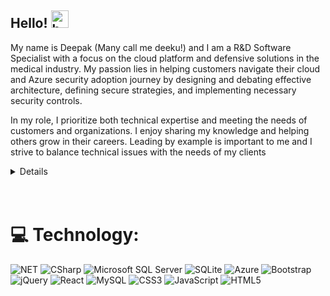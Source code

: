 ## Hello!  <img src="https://user-images.githubusercontent.com/1303154/88677602-1635ba80-d120-11ea-84d8-d263ba5fc3c0.gif" width="28px" height="28px" alt="hello">

My name is Deepak (Many call me deeku!) and I am a R&D Software Specialist with a focus on the cloud platform and defensive solutions in the medical industry. My passion lies in helping customers navigate their cloud and Azure security adoption journey by designing and debating effective architecture, defining secure strategies, and implementing necessary security controls. 

In my role, I prioritize both technical expertise and meeting the needs of customers and organizations. I enjoy sharing my knowledge and helping others grow in their careers. Leading by example is important to me and I strive to balance technical issues with the needs of my clients

<details>
MCSA: Cloud Platform Certified - Microsoft® Certified Professional - Azure Cloud Consultant, have 16+ years of experience building enterprise systems both in the cloud and on-premises. Passion for technology and sharing what I learn with others and enable them to become more productive. 
</details>
<br>
<br>





# 💻 Technology:
 ![NET](https://img.shields.io/badge/NET-512BD4?logo=.net&logoColor=white&style=for-the-badge) 
 ![CSharp](https://img.shields.io/badge/CSharp-239120?logo=csharp&logoColor=white&style=for-the-badge) 
  ![Microsoft SQL Server](https://img.shields.io/badge/Microsoft%20SQL%20Server-CC2927?logo=MICROSOFTSQLSERVER&logoColor=white&style=for-the-badge)
  ![SQLite](https://img.shields.io/badge/SQLite-003B57?logo=sqllite&logoColor=white&style=for-the-badge)
 ![Azure](https://img.shields.io/badge/azure-%230072C6.svg?style=for-the-badge&logo=azure-devops&logoColor=white) 
 ![Bootstrap](https://img.shields.io/badge/bootstrap-%23563D7C.svg?style=for-the-badge&logo=bootstrap&logoColor=white) 
 ![jQuery](https://img.shields.io/badge/jquery-%230769AD.svg?style=for-the-badge&logo=jquery&logoColor=white) 
 ![React](https://img.shields.io/badge/react-%2320232a.svg?style=for-the-badge&logo=react&logoColor=%2361DAFB) 
 ![MySQL](https://img.shields.io/badge/mysql-%2300f.svg?style=for-the-badge&logo=mysql&logoColor=white) 
 ![CSS3](https://img.shields.io/badge/css3-%231572B6.svg?style=for-the-badge&logo=css3&logoColor=white) 
 ![JavaScript](https://img.shields.io/badge/javascript-%23323330.svg?style=for-the-badge&logo=javascript&logoColor=%23F7DF1E)
 ![HTML5](https://img.shields.io/badge/html5-%23E34F26.svg?style=for-the-badge&logo=html5&logoColor=white)




